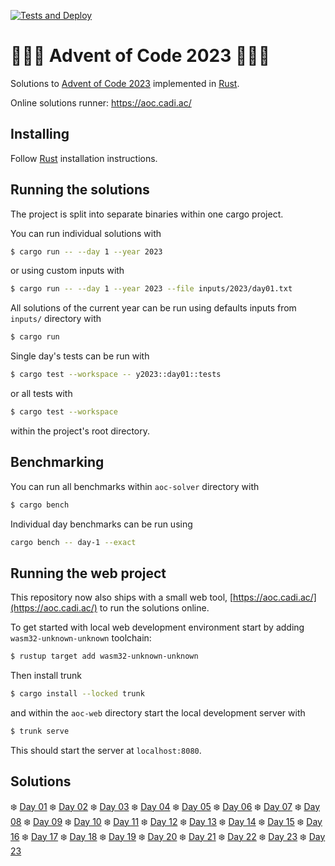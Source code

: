 [![Tests and Deploy](https://github.com/Cadiac/adventofcode/actions/workflows/deploy.yml/badge.svg)](https://github.com/Cadiac/adventofcode/actions/workflows/deploy.yml)

# 🎄🎄🎄 Advent of Code 2023 🎄🎄🎄

Solutions to [Advent of Code 2023](https://adventofcode.com/) implemented in [Rust](https://www.rust-lang.org).

Online solutions runner: https://aoc.cadi.ac/

## Installing

Follow [Rust](https://www.rust-lang.org/en-US/install.html) installation instructions.

## Running the solutions

The project is split into separate binaries within one cargo project.

You can run individual solutions with

```bash
$ cargo run -- --day 1 --year 2023
```

or using custom inputs with

```bash
$ cargo run -- --day 1 --year 2023 --file inputs/2023/day01.txt
```

All solutions of the current year can be run using defaults inputs from `inputs/` directory with

```bash
$ cargo run
```

Single day's tests can be run with

```bash
$ cargo test --workspace -- y2023::day01::tests
```

or all tests with

```bash
$ cargo test --workspace
```

within the project's root directory.

## Benchmarking

You can run all benchmarks within `aoc-solver` directory with

```bash
$ cargo bench
```

Individual day benchmarks can be run using

```bash
cargo bench -- day-1 --exact
```

## Running the web project

This repository now also ships with a small web tool, [https://aoc.cadi.ac/](https://aoc.cadi.ac/) to run the solutions online.

To get started with local web development environment start by adding `wasm32-unknown-unknown` toolchain:

```bash
$ rustup target add wasm32-unknown-unknown
```

Then install trunk

```bash
$ cargo install --locked trunk
```

and within the `aoc-web` directory start the local development server with

```bash
$ trunk serve
```

This should start the server at `localhost:8080`.

## Solutions

❄️ [Day 01](aoc-solver/src/y2023/day01.rs)
❄️ [Day 02](aoc-solver/src/y2023/day02.rs)
❄️ [Day 03](aoc-solver/src/y2023/day03.rs)
❄️ [Day 04](aoc-solver/src/y2023/day04.rs)
❄️ [Day 05](aoc-solver/src/y2023/day05.rs)
❄️ [Day 06](aoc-solver/src/y2023/day06.rs)
❄️ [Day 07](aoc-solver/src/y2023/day07.rs)
❄️ [Day 08](aoc-solver/src/y2023/day08.rs)
❄️ [Day 09](aoc-solver/src/y2023/day09.rs)
❄️ [Day 10](aoc-solver/src/y2023/day10.rs)
❄️ [Day 11](aoc-solver/src/y2023/day11.rs)
❄️ [Day 12](aoc-solver/src/y2023/day12.rs)
❄️ [Day 13](aoc-solver/src/y2023/day13.rs)
❄️ [Day 14](aoc-solver/src/y2023/day14.rs)
❄️ [Day 15](aoc-solver/src/y2023/day15.rs)
❄️ [Day 16](aoc-solver/src/y2023/day16.rs)
❄️ [Day 17](aoc-solver/src/y2023/day17.rs)
❄️ [Day 18](aoc-solver/src/y2023/day18.rs)
❄️ [Day 19](aoc-solver/src/y2023/day19.rs)
❄️ [Day 20](aoc-solver/src/y2023/day20.rs)
❄️ [Day 21](aoc-solver/src/y2023/day21.rs)
❄️ [Day 22](aoc-solver/src/y2023/day22.rs)
❄️ [Day 23](aoc-solver/src/y2023/day23.rs)
❄️ [Day 23](aoc-solver/src/y2023/day24.rs)
